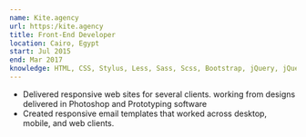 ```yaml
---
name: Kite.agency
url: https:/kite.agency
title: Front-End Developer
location: Cairo, Egypt
start: Jul 2015
end: Mar 2017
knowledge: HTML, CSS, Stylus, Less, Sass, Scss, Bootstrap, jQuery, jQuery UI, Gulp, Grunt, Smarty, Laravel, Vue, and Blade.
---
```


- Delivered responsive web sites for several clients. working from designs delivered in Photoshop and Prototyping software
- Created responsive email templates that worked across desktop, mobile, and web clients.
